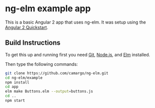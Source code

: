 # ng-elm example app

This is a basic Angular 2 app that uses ng-elm. 
It was setup using the [Angular 2 Quickstart](https://angular.io/docs/ts/latest/quickstart.html).

## Build Instructions

To get this up and running first you need [Git](https://git-scm.com/), [Node.js](https://nodejs.org/), and [Elm](http://elm-lang.org/install) installed.<br>

Then type the following commands:

```bash
git clone https://github.com/camargo/ng-elm.git
cd ng-elm/example
npm install
cd app
elm make Buttons.elm --output=buttons.js
cd ..
npm start
```
